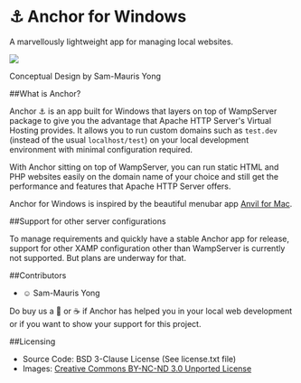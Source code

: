 # :anchor: Anchor for Windows

A marvellously lightweight app for managing local websites.

![](http://24.media.tumblr.com/tumblr_mcz0hbEwJq1rtybb9o1_1280.png)

Conceptual Design by Sam-Mauris Yong

##What is Anchor?

Anchor :anchor: is an app built for Windows that layers on top of WampServer package to give you the advantage that Apache HTTP Server's Virtual Hosting provides. It allows you to run custom domains such as `test.dev` (instead of the usual `localhost/test`) on your local development environment with minimal configuration required.

With Anchor sitting on top of WampServer, you can run static HTML and PHP websites easily on the domain name of your choice and still get the performance and features that Apache HTTP Server offers. 

Anchor for Windows is inspired by the beautiful menubar app [Anvil for Mac](http://anvilformac.com/).

##Support for other server configurations

To manage requirements and quickly have a stable Anchor app for release, support for other XAMP configuration other than WampServer is currently not supported. But plans are underway for that. 

##Contributors

- :relaxed: Sam-Mauris Yong

Do buy us a :beer: or :coffee: if Anchor has helped you in your local web development or if you want to show your support for this project. 

##Licensing

- Source Code: BSD 3-Clause License (See license.txt file)
- Images: [Creative Commons BY-NC-ND 3.0 Unported License](http://creativecommons.org/licenses/by-nc-nd/3.0/deed.en_US)